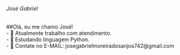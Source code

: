<h6> José Gabriel </h6>
##Olá, eu me chamo José! <br>
- 💼 Atualmente trabalho com atendimento. <br>
- 🌱 Estudando linguagem Python. <br>
- 📧 Contate no E-MAIL: josegabrielmoreiradosanjos742@gmail.com
